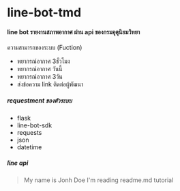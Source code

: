 # line-bot-tmd
#### line bot รายงานสภาพอากาศ ผ่าน api ของกรมอุตุนิยมวิทยา

ความสามารถของระบบ (Fuction)
* พยากรณ์อากาศ 3ชั่วโมง
* พยากรณ์อากาศ วันนี้
* พยากรณ์อากาศ 3วัน
* ส่งข้อความ link ติดต่อผู้พัฒนา

##### requestment ของตัวระบบ
* flask
* line-bot-sdk
* requests
* json
* datetime

##### line api
> My name is Jonh Doe
> I'm reading readme.md tutorial
